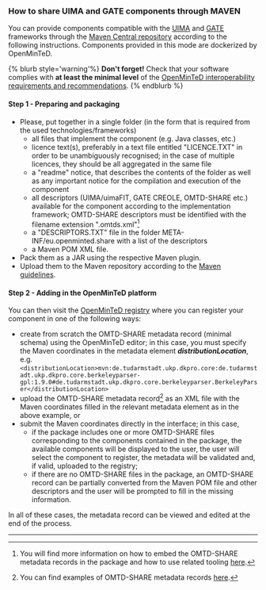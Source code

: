 ### How to share UIMA and GATE components through MAVEN

You can provide components compatible with the [UIMA](https://uima.apache.org/) and [GATE](https://gate.ac.uk/) frameworks through the [Maven Central repository](https://mvnrepository.com/) according to the following instructions. Components provided in this mode are dockerized by OpenMinTeD.

{% blurb style='warning'%}
**Don't forget!** Check that your software complies with **at least the minimal level** of the [OpenMinTeD interoperability requirements and recommendations](/guidelines_for_providers_of_sw_resources/how-to-make-your-components-interoperable.md).
{% endblurb %}

#### **Step 1 - Preparing and packaging**

* Please, put together in a single folder \(in the form that is required from the used technologies/frameworks\)
  * all files that implement the component \(e.g. Java classes, etc.\)
  * licence text\(s\), preferably in a text file entitled "LICENCE.TXT" in order to be unambiguously recognised; in the case of multiple licences, they should be all aggregated in the same file
  * a "readme" notice, that describes the contents of the folder as well as any important notice for the compilation and execution of the component
  * all descriptors \(UIMA/uimaFIT, GATE CREOLE, OMTD-SHARE etc.\) available for the component according to the implementation framework; OMTD-SHARE descriptors must be identified with the filename extension ".omtds.xml"[^1]
  * a "DESCRIPTORS.TXT" file in the folder META-INF/eu.openminted.share with a list of the descriptors
  * a Maven POM XML file.
* Pack them as a JAR using the respective Maven plugin.
* Upload them to the Maven repository according to the [Maven guidelines](http://maven.apache.org/guides/mini/guide-central-repository-upload.html).


#### **Step 2 - Adding in the OpenMinTeD platform**

You can then visit the [OpenMinTeD registry](https://services.openminted.eu/resourceRegistration/component) where you can register your component in one of the following ways:

* create from scratch the OMTD-SHARE metadata record \(minimal schema\) using the OpenMinTeD editor; in this case, you must specify the Maven coordinates in the metadata element _**distributionLocation**_, e.g. `<distributionLocation>mvn:de.tudarmstadt.ukp.dkpro.core:de.tudarmstadt.ukp.dkpro.core.berkeleyparser-gpl:1.9.0#de.tudarmstadt.ukp.dkpro.core.berkeleyparser.BerkeleyParser</distributionLocation>`
* upload the OMTD-SHARE metadata record[^2] as an XML file with the Maven coordinates filled in the relevant metadata element as in the above example, or
* submit the Maven coordinates directly in the interface; in this case, 
  * if the package includes one or more  OMTD-SHARE files corresponding to the components contained in the package, the available components will be displayed to the user, the user will select the component to register, the metadata will be validated and, if valid, uploaded to the registry; 
  * if there are no OMTD-SHARE files in the package, an OMTD-SHARE record can be partially converted from the Maven POM file and other descriptors and the user will be prompted to fill in the missing information.

In all of these cases, the metadata record can be viewed and edited at the end of the process.

---

[^1]: You will find more information on how to embed the OMTD-SHARE metadata records in the package and how to use related tooling [here](https://builds.openminted.eu/view/WP%205.2/job/OpenMinTeD%20SHARE%20Annotations/eu.openminted.share.annotations%24omtd-share-annotations-doc/doclinks/1/#sect_introduction).
[^2]: You can find examples of OMTD-SHARE metadata records [here](https://openminted.github.io/releases/omtd-share/3.0.2/).

